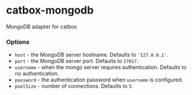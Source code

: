 catbox-mongodb
==============

MongoDB adapter for catbox

### Options

- `host` - the MongoDB server hostname. Defaults to `'127.0.0.1'`.
- `port` - the MongoDB server port. Defaults to `27017`.
- `username` - when the mongo server requires authentication. Defaults to no authentication.
- `password` - the authentication password when `username` is configured.
- `poolSize` - number of connections. Defaults to `5`.

